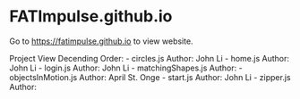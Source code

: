 # FATImpulse.github.io

Go to https://fatimpulse.github.io to view website.

Project View Decending Order: 
    - circles.js          Author: John Li
    - home.js             Author: John Li
    - login.js            Author: John Li
    - matchingShapes.js   Author: 
    - objectsInMotion.js  Author: April St. Onge
    - start.js            Author: John Li
    - zipper.js           Author: 
